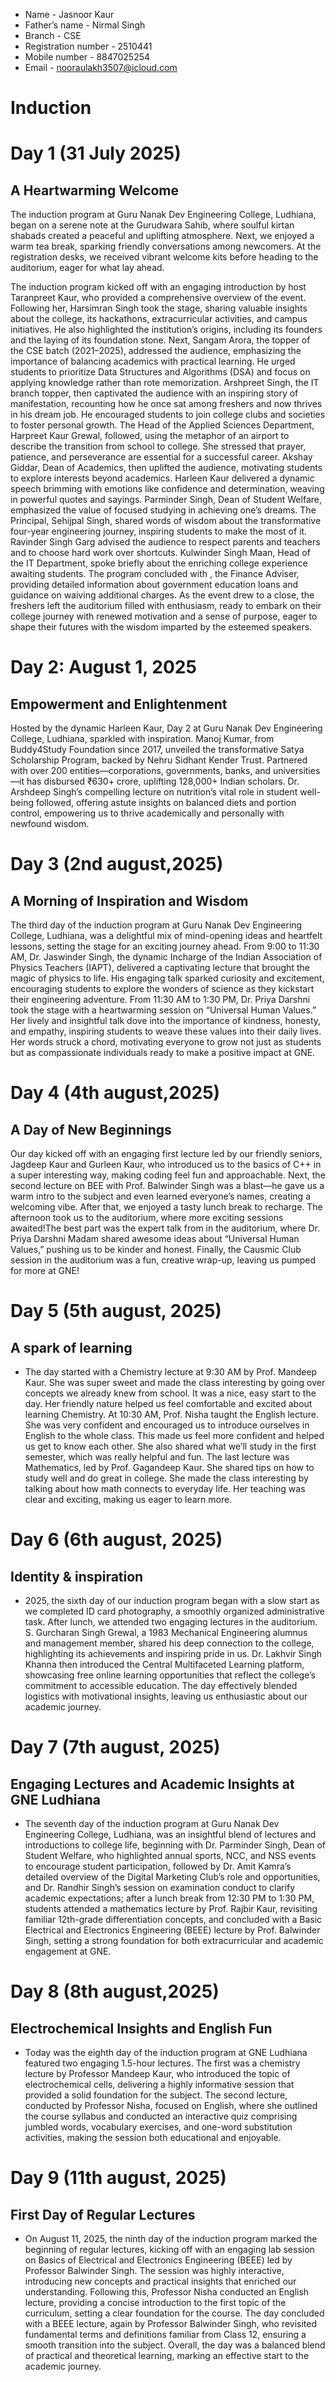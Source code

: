 - Name - Jasnoor Kaur
- Father’s name - Nirmal Singh
- Branch - CSE
- Registration number - 2510441
- Mobile number - 8847025254
- Email - nooraulakh3507@icloud.com
# Induction
# Day 1 (31 July 2025)
## A Heartwarming Welcome

The induction program at Guru Nanak Dev Engineering College, Ludhiana, began on a serene note at the Gurudwara Sahib, where soulful kirtan shabads created a peaceful and uplifting atmosphere. Next, we enjoyed a warm tea break, sparking friendly conversations among newcomers. At the registration desks, we received vibrant welcome kits before heading to the auditorium, eager for what lay ahead.

The induction program kicked off with an engaging introduction by host Taranpreet Kaur, who provided a comprehensive overview of the event. Following her, Harsimran Singh took the stage, sharing valuable insights about the college, its hackathons, extracurricular activities, and campus initiatives. He also highlighted the institution’s origins, including its founders and the laying of its foundation stone. Next, Sangam Arora, the topper of the CSE batch (2021–2025), addressed the audience, emphasizing the importance of balancing academics with practical learning. He urged students to prioritize Data Structures and Algorithms (DSA) and focus on applying knowledge rather than rote memorization.
Arshpreet Singh, the IT branch topper, then captivated the audience with an inspiring story of manifestation, recounting how he once sat among freshers and now thrives in his dream job. He encouraged students to join college clubs and societies to foster personal growth. The Head of the Applied Sciences Department, Harpreet Kaur Grewal, followed, using the metaphor of an airport to describe the transition from school to college. She stressed that prayer, patience, and perseverance are essential for a successful career. Akshay Giddar, Dean of Academics, then uplifted the audience, motivating students to explore interests beyond academics.
Harleen Kaur delivered a dynamic speech brimming with emotions like confidence and determination, weaving in powerful quotes and sayings. Parminder Singh, Dean of Student Welfare, emphasized the value of focused studying in achieving one’s dreams. The Principal, Sehijpal Singh, shared words of wisdom about the transformative four-year engineering journey, inspiring students to make the most of it. Ravinder Singh Garg advised the audience to respect parents and teachers and to choose hard work over shortcuts. Kulwinder Singh Maan, Head of the IT Department, spoke briefly about the enriching college experience awaiting students.
The program concluded with               , the Finance Adviser, providing detailed information about government education loans and guidance on waiving additional charges. As the event drew to a close, the freshers left the auditorium filled with enthusiasm, ready to embark on their college journey with renewed motivation and a sense of purpose, eager to shape their futures with the wisdom imparted by the esteemed speakers.

# Day 2: August 1, 2025
## Empowerment and Enlightenment

Hosted by the dynamic Harleen Kaur, Day 2 at Guru Nanak Dev Engineering College, Ludhiana, sparkled with inspiration. Manoj Kumar, from Buddy4Study Foundation since 2017, unveiled the transformative Satya Scholarship Program, backed by Nehru Sidhant Kender Trust. Partnered with over 200 entities—corporations, governments, banks, and universities—it has disbursed ₹630+ crore, uplifting 128,000+ Indian scholars.
Dr. Arshdeep Singh’s compelling lecture on nutrition’s vital role in student well-being followed, offering astute insights on balanced diets and portion control, empowering us to thrive academically and personally with newfound wisdom.

# Day 3 (2nd august,2025)
## A Morning of Inspiration and Wisdom
The third day of the induction program at Guru Nanak Dev Engineering College, Ludhiana, was a delightful mix of mind-opening ideas and heartfelt lessons, setting the stage for an exciting journey ahead. From 9:00 to 11:30 AM, Dr. Jaswinder Singh, the dynamic Incharge of the Indian Association of Physics Teachers (IAPT), delivered a captivating lecture that brought the magic of physics to life. His engaging talk sparked curiosity and excitement, encouraging students to explore the wonders of science as they kickstart their engineering adventure.
From 11:30 AM to 1:30 PM, Dr. Priya Darshni took the stage with a heartwarming session on “Universal Human Values.” Her lively and insightful talk dove into the importance of kindness, honesty, and empathy, inspiring students to weave these values into their daily lives. Her words struck a chord, motivating everyone to grow not just as students but as compassionate individuals ready to make a positive impact at GNE.

# Day 4 (4th august,2025)
## A Day of New Beginnings

Our day kicked off with an engaging first lecture led by our friendly seniors, Jagdeep Kaur and Gurleen Kaur, who introduced us to the basics of C++ in a super interesting way, making coding feel fun and approachable. Next, the second lecture on BEE with Prof. Balwinder Singh was a blast—he gave us a warm intro to the subject and even learned everyone’s names, creating a welcoming vibe. After that, we enjoyed a tasty lunch break to recharge. The afternoon took us to the auditorium, where more exciting sessions awaited!The best part was the expert talk from in the auditorium, where Dr. Priya Darshni Madam shared awesome ideas about “Universal Human Values,” pushing us to be kinder and honest. Finally, the Causmic Club session  in the auditorium was a fun, creative wrap-up, leaving us pumped for more at GNE!
# Day 5 (5th august, 2025)
## A spark of learning 
- The day started with a Chemistry lecture at 9:30 AM by Prof. Mandeep Kaur. She was super sweet and made the class interesting by going over concepts we already knew from school. It was a nice, easy start to the day. Her friendly nature helped us feel comfortable and excited about learning Chemistry.
At 10:30 AM, Prof. Nisha taught the English lecture. She was very confident and encouraged us to introduce ourselves in English to the whole class. This made us feel more confident and helped us get to know each other. She also shared what we’ll study in the first semester, which was really helpful and fun.
The last lecture was Mathematics, led by Prof. Gagandeep Kaur. She shared tips on how to study well and do great in college. She made the class interesting by talking about how math connects to everyday life. Her teaching was clear and exciting, making us eager to learn more.
# Day 6 (6th august, 2025)
## Identity & inspiration
- 2025, the sixth day of our induction program began with a slow start as we completed ID card photography, a smoothly organized administrative task. After lunch, we attended two engaging lectures in the auditorium. S. Gurcharan Singh Grewal, a 1983 Mechanical Engineering alumnus and management member, shared his deep connection to the college, highlighting its achievements and inspiring pride in us. Dr. Lakhvir Singh Khanna then introduced the Central Multifaceted Learning platform, showcasing free online learning opportunities that reflect the college’s commitment to accessible education. The day effectively blended logistics with motivational insights, leaving us enthusiastic about our academic journey.
# Day 7 (7th august, 2025)
## Engaging Lectures and Academic Insights at GNE Ludhiana
- The seventh day of the induction program at Guru Nanak Dev Engineering College, Ludhiana, was an insightful blend of lectures and introductions to college life, beginning with Dr. Parminder Singh, Dean of Student Welfare, who highlighted annual sports, NCC, and NSS events to encourage student participation, followed by Dr. Amit Kamra’s detailed overview of the Digital Marketing Club’s role and opportunities, and Dr. Randhir Singh’s session on examination conduct to clarify academic expectations; after a lunch break from 12:30 PM to 1:30 PM, students attended a mathematics lecture by Prof. Rajbir Kaur, revisiting familiar 12th-grade differentiation concepts, and concluded with a Basic Electrical and Electronics Engineering (BEEE) lecture by Prof. Balwinder Singh, setting a strong foundation for both extracurricular and academic engagement at GNE.
# Day 8 (8th august,2025)
## Electrochemical Insights and English Fun
- Today was the eighth day of the induction program at GNE Ludhiana featured two engaging 1.5-hour lectures. The first was a chemistry lecture by Professor Mandeep Kaur, who introduced the topic of electrochemical cells, delivering a highly informative session that provided a solid foundation for the subject. The second lecture, conducted by Professor Nisha, focused on English, where she outlined the course syllabus and conducted an interactive quiz comprising jumbled words, vocabulary exercises, and one-word substitution activities, making the session both educational and enjoyable.
# Day 9 (11th august, 2025)
## First Day of Regular Lectures
- On August 11, 2025, the ninth day of the induction program marked the beginning of regular lectures, kicking off with an engaging lab session on Basics of Electrical and Electronics Engineering (BEEE) led by Professor Balwinder Singh. The session was highly interactive, introducing new concepts and practical insights that enriched our understanding. Following this, Professor Nisha conducted an English lecture, providing a concise introduction to the first topic of the curriculum, setting a clear foundation for the course. The day concluded with a BEEE lecture, again by Professor Balwinder Singh, who revisited fundamental terms and definitions familiar from Class 12, ensuring a smooth transition into the subject. Overall, the day was a balanced blend of practical and theoretical learning, marking an effective start to the academic journey.